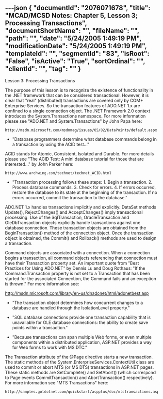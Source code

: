 ---json
{
  "documentId": "2076071678",
  "title": "MCAD/MCSD Notes: Chapter 5, Lesson 3; Processing Transactions",
  "documentShortName": "",
  "fileName": "",
  "path": "",
  "date": "5/24/2005 1:49:19 PM",
  "modificationDate": "5/24/2005 1:49:19 PM",
  "templateId": "",
  "segmentId": "83",
  "isRoot": "False",
  "isActive": "True",
  "sortOrdinal": "",
  "clientId": "",
  "tag": ""
}
---

Lesson 3: Processing Transactions

The purpose of this lesson is to recognize the existence of functionality in the .NET framework that can be considered transactional. However, it is clear that &quot;real&quot; (distributed) transactions are covered only by COM+ Enterprise Services. So the transaction features of ADO.NET 1.x are confined to a single connection object. The .NET Framework 2.0 context introduces the System.Transactions namespace. For more information please see &quot;ADO.NET and System.Transactions&quot; by John Papa here:

    http://msdn.microsoft.com/msdnmag/issues/05/02/DataPoints/default.aspx

* &quot;Database programmers determine what database commands belong in a transaction by using the ACID test...&quot;

ACID stands for Atomic, Consistent, Isolated and Durable. For more details please see &quot;The ACID Test: A mini database tutorial for those that are interested...&quot; by John Parker here:

    http://www.archwing.com/technet/technet_ACID.html

* &quot;Transaction processing follows these steps: 1. Begin a transaction. 2. Process database commands. 3. Check for errors. 4. If errors occurred, restore the database to its state at the beginning of the transaction. If no errors occurred, commit the transaction to the database.&quot;

ADO.NET 1.x handles transactions implicitly and explicitly. DataSet methods Update(), RejectChanges() and AcceptChanges() imply transactional processing. Use of the SqlTransaction, OracleTransaction and OleDbTransaction objects explicitly handle transactions against one database connection. These transaction objects are obtained from the BeginTransaction() method of the connection object. Once the transaction object is obtained, the Commit() and Rollback() methods are used to design a transaction.

Command objects are associated with a connection. When a connection begins a transaction, all command objects referencing that connection must have their Transaction property set. An important quote from &quot;Best Practices for Using ADO.NET&quot; by Dennis Lu and Doug Rothaus: &quot;If the Command.Transaction property is not set to a Transaction that has been started for the associated Connection, the Command fails and an exception is thrown.&quot; For more information see:

   http://msdn.microsoft.com/library/en-us/dnadonet/html/adonetbest.asp

* &quot;The transaction object determines how concurrent changes to a database are handled through the IsolationLevel property.&quot;

* &quot;SQL database connections provide one transaction capability that is unavailable for OLE database connections: the ability to create save points within a transaction.&quot;

* &quot;Because transactions can span multiple Web forms, or even multiple components within a distributed application, ASP.NET provides a way for Web forms to work with MS DTC.&quot;

The Transaction attribute of the @Page directive starts a new transaction. The static methods of the System.EnterpriseServices.ContextUtil class are used to commit or abort MTS (or MS DTS) transactions in ASP.NET pages. These static methods are SetComplete() and SetAbort() (which correspond to Page events CommitTransaction() and AbortTransaction() respectively). For more information see &quot;MTS Transactions&quot; here:

    http://samples.gotdotnet.com/quickstart/aspplus/doc/mtstransactions.aspx
